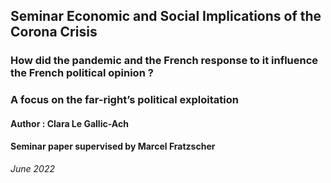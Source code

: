 ## Seminar Economic and Social Implications of the Corona Crisis
### How did the pandemic and the French response to it influence the French political opinion ?
### A focus on the far-right’s political exploitation

#### Author : Clara Le Gallic-Ach
#### Seminar paper supervised by Marcel Fratzscher

*June 2022*
